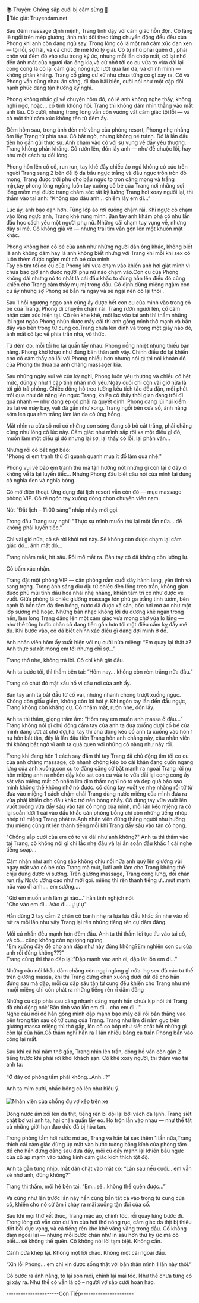 📚 Truyện: Chồng sắp cưới bị cắm sừng 🔞 
<br>
📖Tác giả: Truyendam.net
<br></br>
Sau đêm massage định mệnh, Trang tỉnh dậy với cảm giác hỗn độn. Cô lặng lẽ ngồi trên mép giường, ánh mắt dõi theo từng chuyển động đều đều của Phong khi anh còn đang ngủ say. Trong lòng cô là một mớ cảm xúc đan xen — tội lỗi, sợ hãi, và cả chút đê mê khó lý giải. Cô tự nhủ phải quên đi, phải chôn vùi đêm đó vào sâu trong ký ức, nhưng mỗi lần chớp mắt, cô lại nhớ đến ánh mắt của người đàn ông kia,và cứ nhớ tới co cu vừa to vừa dài lại cong cong là cô lại cảm giác nóng rực lướt qua làn da, và chính mình — không phản kháng. Trang cố gắng cư xử như chưa từng có gì xảy ra. Cô và Phong vẫn cùng nhau ăn sáng, đi dạo bãi biển, cười nói như một cặp đôi hạnh phúc đang tận hưởng kỳ nghỉ.


Phong không nhắc gì về chuyện hôm đó, có lẽ anh không nghe thấy, không nghi ngờ, hoặc… cố tình không hỏi. Trang thì không dám nhìn thẳng vào mắt anh lâu. Cô cười, nhưng trong lòng vẫn còn vương vất cảm giác tội lỗi — và cả một thứ cảm xúc không tên từ đêm ấy.


Đêm hôm sau, trong ánh đèn mờ vàng của phòng resort, Phong nhẹ nhàng ôm lấy Trang từ phía sau. Cô bất ngờ, nhưng không né tránh. Đó là lần đầu tiên họ gần gũi thực sự. Anh chạm vào cô với sự vụng về đầy yêu thương. Trang không phản kháng. Cô rướn lên, đón lấy anh — như để chuộc lỗi, hay như một cách tự dối lòng.

Phong hôn lên cổ cô, run run, tay khẽ đẩy chiếc áo ngủ không có cúc trên người Trang sang 2 bên để lộ da bầu ngực trắng và đâu ngực tròn tròn đỏ mọng, Trang được trời phú cho bầu ngực to tròn căng mọng và trắng mịn,tay phong lóng ngóng luồn tay xuống cố bé của Trang nơi những sợi lông mềm mại được trang chăm sóc rất kỹ lưỡng Trang hơi xoay người lại, thì thầm vào tai anh:
“Không sao đâu anh… chiếm lấy em đi…”

Lúc ấy, anh bạo dạn hơn. Từng lớp áo rơi xuống chậm rãi. Khi ngực cô chạm vào lồng ngực anh, Trang khẽ rùng mình. Bàn tay anh khám phá cô như lần đầu học cách yêu một người phụ nữ. Những cái chạm tuy vụng về, nhưng đầy si mê. Cô không giả vờ — nhưng trái tim vẫn gợn lên một khuôn mặt khác.

Phong không hôn cô bé của anh như những người đàn ông khác, không biết là anh không dám hay là anh không biết nhưng với Trang khi mỗi khi sex cô luôn thèm được ngậm mút cô bé của mình.<br>
Tay cô tìm tới co cu của Phong khi vừa chạm vào khiến anh hơi giật mình vì chưa bao giờ anh được người phụ nữ nào chạm vào.Con cu của Phong không dài nhưng nó to nhất là cái đầu khấc to đùng hẳn lên điều đó cũng khiến cho Trang cảm thấy mụ mị trong đầu. Cô định dùng miệng ngậm con cu ấy nhưng sợ Phong sẽ bắn ra ngay và sẽ ngại nên cô lại thôi .

 
Sau 1 hồi ngượng ngạo anh cũng ấy được hết con cu của mình vào trong cô bé của Trang, Phong di chuyển chậm rãi. Trang rướn người lên, cố cảm nhận cảm xúc hiện tại. Cô rên khe khẽ, môi lạc vào tai anh thì thầm những lời ngọt ngào.Phong nhún được mấy cái thì anh gồng mình thở mạnh và bắn đầy vào bên trong tử cung cô.Trang chưa lên đỉnh và trong một giây nào đó, ánh mắt cô lạc về phía trần nhà, vô thức.


Từ đêm đó, mỗi tối họ lại quấn lấy nhau. Phong nồng nhiệt nhưng thiếu bản năng. Phong khờ khạo như đúng bản thân anh vậy. Chính điều đó lại khiến cho cô cảm thấy có lỗi với Phong nhiều hơn nhưng nói gì thì nói khoản đó của Phong thì thua xa anh chàng massager kia. 


Sau những ngày vui vẻ của kỳ nghỉ, Phong luôn yêu thương và chiều cô hết mức, đúng ý như 1 cặp tình nhân mới yêu.Ngày cuối chỉ còn vài giờ nữa là tới giờ trả phòng. Chiếc đồng hồ treo tường kêu tích tắc đều đặn, mỗi phút trôi qua như đè nặng lên ngực Trang, khiến cô thấy thời gian đang trôi đi quá nhanh — như đang ép cô phải ra quyết định. Phong đang lúi húi kiểm tra lại vé máy bay, vali đã gần như xong. Trang ngồi bên cửa sổ, ánh nắng sớm len qua rèm trắng làm làn da cô ửng hồng.

Mắt nhìn ra cửa sổ nơi có những con sóng đang sô bờ cát trắng, phải chăng cũng như lòng cô lúc này. Cảm giác như mình sắp rời xa một điều gì đó, muốn làm một điều gì đó nhưng lại sợ, lại thấy có lỗi, lại phân vân...

Nhưng rồi cô bất ngờ bảo:<br> "Phong ơi em tranh thủ đi quanh quanh mua ít đồ làm quà nhé."

Phong vui vẻ bảo em tranh thủ mà tận hưởng nốt những gì còn lại ở đây đi không về là lại luyến tiếc... Nhưng Phong đâu biết câu nói của mình lại đúng cả nghĩa đen và nghĩa bóng.

Cô mở điện thoại. Ứng dụng đặt lịch resort vẫn còn đó — mục massage phòng VIP. Cô rê ngón tay xuống dòng chọn chuyên viên nam.

Nút “Đặt lịch – 11:00 sáng” nhấp nháy mời gọi.

Trong đầu Trang suy nghĩ: "Thực sự mình muốn thử lại một lần nữa... để không phải luyến tiếc."

 Chỉ vài giờ nữa, cô sẽ rời khỏi nơi này. Sẽ không còn được chạm lại cảm giác đó… ánh mắt đó…

Trang nhắm mắt, hít sâu. Rồi mở mắt ra. Bàn tay cô đã không còn lưỡng lự.

Cô bấm xác nhận.

Trang đặt một phòng VIP — căn phòng nằm cuối dãy hành lang, yên tĩnh và sang trọng. Trong ánh sáng dìu dịu từ chiếc đèn lồng treo trần, không gian được phủ mùi tinh dầu hoa nhài nhẹ nhàng, khiến tâm trí cô như được ve vuốt. Giữa phòng là chiếc giường massage lớn phủ ga trắng tinh tươm, bên cạnh là bồn tắm đá đen bóng, nước đã được xả sẵn, bốc hơi mờ ảo như một lớp sương mê hoặc. Những bản nhạc không lời du dương khẽ ngân trong nền, làm lòng Trang dâng lên một cảm giác vừa mong chờ vừa lo lắng — như thể từng bước chân cô đang tiến gần hơn tới một điều cấm kỵ đầy mê dụ. Khi bước vào, cô đã biết chính xác điều gì đang đợi mình ở đó.

Anh nhân viên hôm ấy xuất hiện với nụ cười nửa miệng: “Em quay lại thật à? Anh thực sự rất mong em tới nhưng chỉ sợ...”

Trang thở nhẹ, không trả lời. Cô chỉ khẽ gật đầu.

Anh ta bước tới, thì thầm bên tai: “Hôm nay… không còn rèm trắng nữa đâu.”

Trang có chút đỏ mặt xấu hổ vì câu nói của anh ấy.

Bàn tay anh ta bắt đầu từ cổ vai, nhưng nhanh chóng trượt xuống ngực. Không còn giấu giếm, không còn lời hỏi ý. Khi ngón tay lần đến đầu ngực, Trang không còn kháng cự. Cô nhắm mắt, rướn nhẹ, đón lấy.

Anh ta thì thầm, giọng trầm ấm: “Hôm nay em muốn anh massa ở đâu...”
<br>Trang không nói gì chủ động cầm tay của anh ta đưa xuống dưới cố bé của mình đang ướt át chờ đợi,hai tay thì chủ động kéo cổ anh ta xuống vào hôn 1 nụ hôn bất tận, đây là lần đầu tiên Trang hôn anh chàng này, cậu nhân viên thì không bất ngờ vì anh ta quá quen với những cô nàng như này rồi.

Trong khi đang hôn 1 cách say đắm thì tay Trang đã chủ động tìm tới co cu của anh chàng massage, cô nhanh chóng kéo bỏ cái khăn đang cuốn ngang lưng của anh xuống,con cu to đùng căng cứ bật mạnh ra ngoài Trang rời nụ hôn miệng anh ra nhổm dậy kéo sat con cu vừa to vừa dài lại cong cong ấy sát vào miệng mắt cô nhắm lim dim thầm nghĩ nó to và đẹp quả bảo sao mình không thể không nhớ nó được. cô dùng tay vuốt ve nhẹ nhàng rồi từ từ đưa vào miệng 1 cách chậm chãi Trang dùng nước miếng của mình đưa ra vừa phải khiến cho đầu khấc trở nên bóng nhẫy. Cô dùng tay vừa vuốt lên vuốt xuống vừa đẩy sâu vào tận cổ họng của mình, mỗi lần kéo miệng ra cô lại soẵn lưỡi 1 cái vào đầu khắc căn phòng bỗng chỉ còn những tiếng nhóp nhép từ miệng Trang phát ra.Anh nhân viên đứng thằng người như hưởng thụ miệng cũng rít lên thành tiếng mỗi khi Trang đẩy sâu vào tận cổ họng.


"Chồng sắp cưới của em có to và dài như anh không?" Anh ta thì thầm vào tai Trang, cô không nói gì chỉ  lắc nhẹ đầu và lại ấn soẵn đầu khấc 1 cái nghe tiếng soạp...

Cảm nhận như anh cũng sắp không chịu nổi nữa anh quỳ lên giường vùi ngay mặt vào cô bé của Trang mà mút, lưỡi anh làm cho Trang không thể chịu đựng được vì sướng.
Trên giường massage, Trang cong lưng, đôi chân run rẩy.Ngực ưỡng cao như mời gọi. miệng thì rên thành tiếng ư...mút mạnh nữa vào đi anh.... em sướng....

"Giờ em muốn anh làm gì nào..." hắn tinh nghịch nói.<br>
"Cho vào em đi....Vào đi....ự ự ự"

Hắn dùng 2 tay cầm 2 chân cô banh nhẹ ra lựa lựa đầu khấc ấn nhẹ vào rồi rút ra mỗi lần như vậy Trang lại rên những tiếng rên cự dâm đãng.

Mỗi cú nhấn đều mạnh hơn đêm đầu. Anh ta thì thầm lời tục tĩu vào tai cô, và cô… cũng không còn ngượng ngùng.<br>
"Em xuống đây để cho anh dập như này đúng không?Em nghiện con cu của anh rồi đúng không???"<br>
Trang cũng thi thào đáp lại:"Dập mạnh vào anh ơi, dập lát lồn em đi..."


Những câu nói khẩu dâm chẳng còn ngại ngùng gì nữa. họ sex đủ các tư thế trên giường massa, khi thì Trang đứng chân xuống dưới đất để cho hắn đứng sau mà dập, mỗi cú dập sâu tận tử cung đều khiến cho Trang như mê muội miệng chỉ còn phát ra những tiếng rên rỉ dâm đãng

Những cú dập phía sau càng nhanh càng mạnh hắn chưa kịp hỏi thì Trang đã chủ động nói:"Bắn tinh vào lồn em đi... cho em đi..."
<br>Nghe câu nói đó hắn gồng mình dập mạnh bạo mấy cái rồi bắn thẳng vào bên trong tận sau cổ tử cung của Trang. Trang như lịm đi nằm gục trên giường massa miệng thì thở gấp, lôn cô co bóp như siết chăt hết những gì còn lại của hăn.Cố thầm nghĩ hắn ra 1 lần nhiều bằng cả tuần Phong bắn vào công lại mất.
<br></br>
Sau khi cả hai nằm thở gấp, Trang nhìn lên trần, đồng hồ vẫn còn gần 2 tiếng trước khi phải rời khỏi khách sạn. Cô khẽ xoay người, thì thầm vào tai anh ta:
<br></br>
“Ở đây có phòng tắm phải không...Anh...?”

Anh ta mỉm cười, nhấc bổng cô lên như hiểu ý.
<br></br>
<img src="/images/chong-sap-cuoi-cam-sung/trang.jpg" alt="Nhân viên của chồng đụ vợ xếp trên xe"/>
<br></br>
Dòng nước ấm xối lên da thịt, tiếng rên bị dội lại bởi vách đá lạnh. Trang siết chặt bờ vai anh ta, hai chân quấn lấy eo. Họ trộn lẫn vào nhau — như thể tất cả những giới hạn đạo đức đã bị hòa tan.

Trong phòng tắm hơi nước mờ ảo, Trang và hắn lại sex thêm 1 lần nữa,Trang thích cái cảm giác đừng úp mặt vào bước tường bằng kính của phòng tắm để cho hắn đứng đằng sau đưa đẩy, mỗi cú đẩy mạnh lại khiến bầu ngực của cô áp mạnh vào tường kính cảm giác kích thích tột độ.

Anh ta gằn từng nhịp, mắt dán chặt vào mặt cô: “Lần sau nếu cưới… em vẫn sẽ nhớ anh, đúng không?”

Trang thì thầm, môi hé bên tai: “Em…sẽ...không thể quên được…”

Và cũng như lần trước lần này hắn cũng bắn tất cả vào trong tử cung của cô, khiến cho nó cứ âm ỉ chảy ra mãi xuống tận đùi của cố.

Sau khi mọi thứ kết thúc, Trang mặc áo, chỉnh tóc, rồi quay lưng bước đi. Trong lòng cô vẫn còn dư âm của hơi thở nóng rực, cảm giác da thịt bị thiêu đốt bởi dục vọng, và cả tiếng rên khe khẽ văng vẳng trong đầu. Cô không dám ngoái lại — nhưng mỗi bước chân như in sâu hơn thứ ký ức mà cô biết… sẽ không thể quên. Cô không nói lời tạm biệt. Không cần.

Cánh cửa khép lại. Không một lời chào. Không một cái ngoái đầu.

“Xin lỗi Phong… em chỉ xin được sống thật với bản thân mình 1 lần này thôi.”

Cô bước ra ánh nắng, tô lại son môi, chỉnh lại mái tóc. Như thể chưa từng có gì xảy ra. Như thể cô vẫn là cô – người vợ sắp cưới hoàn hảo.

----------------------Còn Tiếp----------------------
<!-- truyện sex vợ bạn, vợ bạn ngon quá, hiếp dâm vợ bạn tại nhà, bạn chồng đụ vợ, truyện sex sinh viên, truyện sex xóm trọ,truyện sex hiếp dâm,truyện 18+,Truyện sex người lớn, Truyendam.net -->

